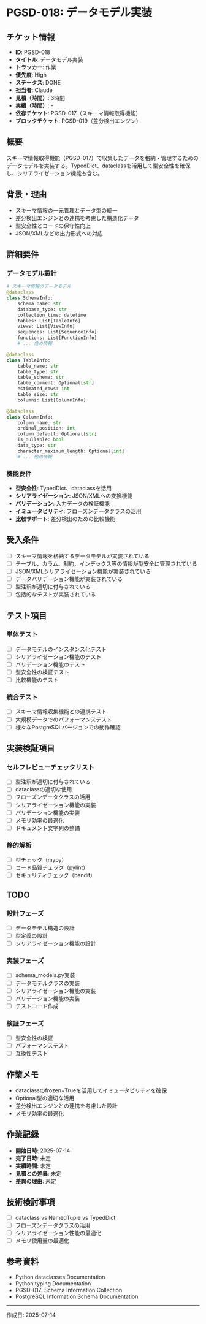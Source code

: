 # PGSD-018: データモデル実装

## チケット情報
- **ID**: PGSD-018
- **タイトル**: データモデル実装
- **トラッカー**: 作業
- **優先度**: High
- **ステータス**: DONE
- **担当者**: Claude
- **見積（時間）**: 3時間
- **実績（時間）**: -
- **依存チケット**: PGSD-017（スキーマ情報取得機能）
- **ブロックチケット**: PGSD-019（差分検出エンジン）

## 概要
スキーマ情報取得機能（PGSD-017）で収集したデータを格納・管理するためのデータモデルを実装する。TypedDict、dataclassを活用して型安全性を確保し、シリアライゼーション機能も含む。

## 背景・理由
- スキーマ情報の一元管理とデータ型の統一
- 差分検出エンジンとの連携を考慮した構造化データ
- 型安全性とコードの保守性向上
- JSON/XMLなどの出力形式への対応

## 詳細要件
### データモデル設計
```python
# スキーマ情報のデータモデル
@dataclass
class SchemaInfo:
    schema_name: str
    database_type: str
    collection_time: datetime
    tables: List[TableInfo]
    views: List[ViewInfo]
    sequences: List[SequenceInfo]
    functions: List[FunctionInfo]
    # ... 他の情報

@dataclass
class TableInfo:
    table_name: str
    table_type: str
    table_schema: str
    table_comment: Optional[str]
    estimated_rows: int
    table_size: str
    columns: List[ColumnInfo]

@dataclass
class ColumnInfo:
    column_name: str
    ordinal_position: int
    column_default: Optional[str]
    is_nullable: bool
    data_type: str
    character_maximum_length: Optional[int]
    # ... 他の情報
```

### 機能要件
- **型安全性**: TypedDict、dataclassを活用
- **シリアライゼーション**: JSON/XMLへの変換機能
- **バリデーション**: 入力データの検証機能
- **イミュータビリティ**: フローズンデータクラスの活用
- **比較サポート**: 差分検出のための比較機能

## 受入条件
- [ ] スキーマ情報を格納するデータモデルが実装されている
- [ ] テーブル、カラム、制約、インデックス等の情報が型安全に管理されている
- [ ] JSON/XMLシリアライゼーション機能が実装されている
- [ ] データバリデーション機能が実装されている
- [ ] 型注釈が適切に付与されている
- [ ] 包括的なテストが実装されている

## テスト項目
### 単体テスト
- [ ] データモデルのインスタンス化テスト
- [ ] シリアライゼーション機能のテスト
- [ ] バリデーション機能のテスト
- [ ] 型安全性の検証テスト
- [ ] 比較機能のテスト

### 統合テスト
- [ ] スキーマ情報収集機能との連携テスト
- [ ] 大規模データでのパフォーマンステスト
- [ ] 様々なPostgreSQLバージョンでの動作確認

## 実装検証項目
### セルフレビューチェックリスト
- [ ] 型注釈が適切に付与されている
- [ ] dataclassの適切な使用
- [ ] フローズンデータクラスの活用
- [ ] シリアライゼーション機能の実装
- [ ] バリデーション機能の実装
- [ ] メモリ効率の最適化
- [ ] ドキュメント文字列の整備

### 静的解析
- [ ] 型チェック（mypy）
- [ ] コード品質チェック（pylint）
- [ ] セキュリティチェック（bandit）

## TODO
### 設計フェーズ
- [ ] データモデル構造の設計
- [ ] 型定義の設計
- [ ] シリアライゼーション機能の設計

### 実装フェーズ
- [ ] schema_models.py実装
- [ ] データモデルクラスの実装
- [ ] シリアライゼーション機能の実装
- [ ] バリデーション機能の実装
- [ ] テストコード作成

### 検証フェーズ
- [ ] 型安全性の検証
- [ ] パフォーマンステスト
- [ ] 互換性テスト

## 作業メモ
- dataclassのfrozen=Trueを活用してイミュータビリティを確保
- Optional型の適切な活用
- 差分検出エンジンとの連携を考慮した設計
- メモリ効率の最適化

## 作業記録
- **開始日時**: 2025-07-14
- **完了日時**: 未定
- **実績時間**: 未定
- **見積との差異**: 未定
- **差異の理由**: 未定

## 技術検討事項
- [ ] dataclass vs NamedTuple vs TypedDict
- [ ] フローズンデータクラスの活用
- [ ] シリアライゼーション性能の最適化
- [ ] メモリ使用量の最適化

## 参考資料
- Python dataclasses Documentation
- Python typing Documentation
- PGSD-017: Schema Information Collection
- PostgreSQL Information Schema Documentation

---

作成日: 2025-07-14